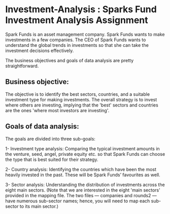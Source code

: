 # Investment-Analysis : Sparks Fund Investment Analysis Assignment

Spark Funds is an asset management company. Spark Funds wants to make investments in a few companies. The CEO of Spark Funds wants to understand the global trends in investments so that she can take the investment decisions effectively.

The business objectives and goals of data analysis are pretty straightforward.

## Business objective: 
The objective is to identify the best sectors, countries, and a suitable investment type for making investments. The overall strategy is to invest where others are investing, implying that the 'best' sectors and countries are the ones 'where most investors are investing'.
## Goals of data analysis: 
The goals are divided into three sub-goals:

1- Investment type analysis: Comparing the typical investment amounts in the venture, seed, angel, private equity etc. so that Spark Funds can choose the type that is best suited for their strategy.

2- Country analysis: Identifying the countries which have been the most heavily invested in the past. These will be Spark Funds’ favourites as well.

3- Sector analysis: Understanding the distribution of investments across the eight main sectors. (Note that we are interested in the eight 'main sectors' provided in the mapping file. The two files — companies and rounds2 — have numerous sub-sector names; hence, you will need to map each sub-sector to its main sector.)

